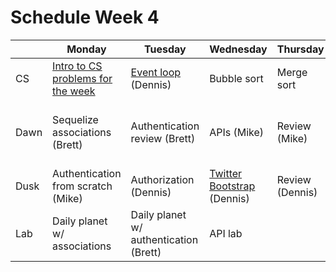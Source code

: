 # Schedule Week 4

|      | Monday | Tuesday | Wednesday | Thursday | Friday |
|------|------|-------|--------|---------|-------|
| CS   | [Intro to CS problems for the week](../warmups/week-04.md) | [Event loop](http://latentflip.com/loupe) (Dennis) | Bubble sort | Merge sort | Quick sort  |
| Dawn | Sequelize associations (Brett) | Authentication review (Brett) | APIs (Mike) | Review (Mike) | Wireframing & Trello, project intro (Dennis et al) |
| Dusk | Authentication from scratch (Mike) | Authorization (Dennis) | [Twitter Bootstrap](../lectures/week-04/_3_wednesday/dusk) (Dennis) | Review (Dennis) | Project start |
| Lab  | Daily planet w/ associations | Daily planet w/ authentication (Brett) | API lab |  |  |
